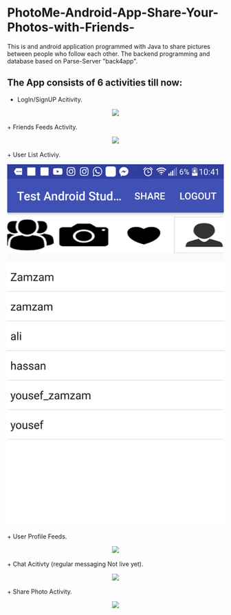 # PhotoMe-Android-App-Share-Your-Photos-with-Friends-
This is and android application programmed with Java to share pictures between people who follow each other.
The backend programming and database based on Parse-Server "back4app".

## The App consists of 6 activities till now:
+ LogIn/SignUP Acitivity.
<p align="center">
<img src = "https://drive.google.com/open?id=1h6tOGCYLlfqwokQpNrRhUJGvVEfrfq6d"/>
 </p>
+ Friends Feeds Activity.
<p align="center">
<img src = "PhotoMe-Android-App-Share-Your-Photos-with-Friends-/Capture+_2018-07-25-10-40-36.png" width = "300"/>
 </p>
+ User List Activiy.
<p align="center">
<img src = "Capture+_2018-07-25-10-41-32.png"/>
 </p>
+ User Profile Feeds.
<p align="center">
<img src = "https://drive.google.com/open?id=19m10JNWydvhdgzit8eoY4FbjXZyyDvMl"/>
 </p>
+ Chat Acitivty (regular messaging Not live yet).
<p align="center">
<img src = "https://drive.google.com/open?id=1Bnq6GRiCJxXXTPG-Du37l7tNmnGAZtGK"/>
 </p>
+ Share Photo Activity.
<p align="center">
<img src = "https://drive.google.com/open?id=1xFglK7po2SGVwYW6iNEd2FxVUGEfde5B"/>
 </p>
